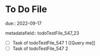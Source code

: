 # To Do File

due:: 2022-09-17

metadatafield:: todoTestFile_547\_23

- [ ] Task of todoTestFile_547 1 [[Query me]]
- [ ] Task of todoTestFile_547 2
